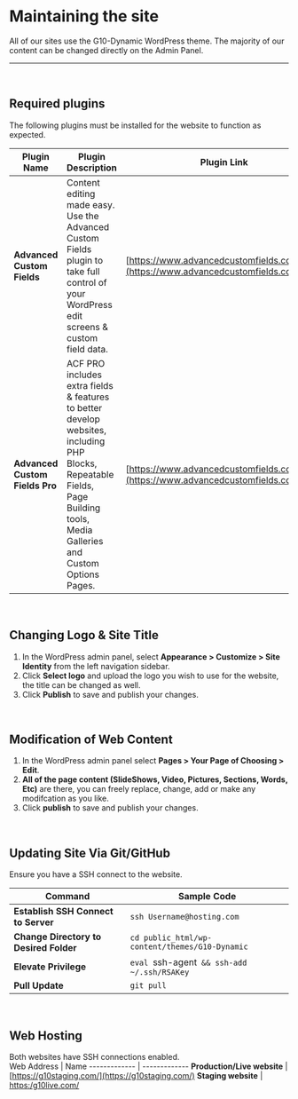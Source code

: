 # Maintaining the site
All of our sites use the G10-Dynamic WordPress theme. The majority of our content can be changed directly on the Admin Panel.
___

<br>

## Required plugins
The following plugins must be installed for the website to function as expected.

Plugin Name | Plugin Description | Plugin Link
--------|--------|--------
**Advanced Custom Fields** | Content editing made easy. Use the Advanced Custom Fields plugin to take full control of your WordPress edit screens & custom field data. | [https://www.advancedcustomfields.com/](https://www.advancedcustomfields.com/)
**Advanced Custom Fields Pro** | ACF PRO includes extra fields & features to better develop websites, including PHP Blocks, Repeatable Fields, Page Building tools, Media Galleries and Custom Options Pages. | [https://www.advancedcustomfields.com/pro/](https://www.advancedcustomfields.com/pro/)
<br>

## Changing Logo & Site Title
1. In the WordPress admin panel, select **Appearance > Customize > Site Identity** from the left navigation sidebar.
2. Click **Select logo** and upload the logo you wish to use for the website, the title can be changed as well.
3. Click **Publish** to save and publish your changes.
<br>


## Modification of Web Content
1. In the WordPress admin panel select **Pages > Your Page of Choosing > Edit**.
2. **All of the page content (SlideShows, Video, Pictures, Sections, Words, Etc)** are there, you can freely replace, change, add or make any modifcation as you like.
3. Click **publish** to save and publish your changes.
<br>

## Updating Site Via Git/GitHub
Ensure you have a SSH connect to the website. 

Command | Sample Code
-------------|----------------
**Establish SSH Connect to Server** | `ssh Username@hosting.com`
**Change Directory to Desired Folder** | `cd public_html/wp-content/themes/G10-Dynamic`
**Elevate Privilege** | `eval `ssh-agent` && ssh-add ~/.ssh/RSAKey`
**Pull Update** | `git pull`
<br>


## Web Hosting
Both websites have SSH connections enabled.<br>
Web Address | Name
------------- | -------------
**Production/Live website** | [https://g10staging.com/](https://g10staging.com/)
**Staging website** | [https:/g10live.com/](https://g10live.com/)
